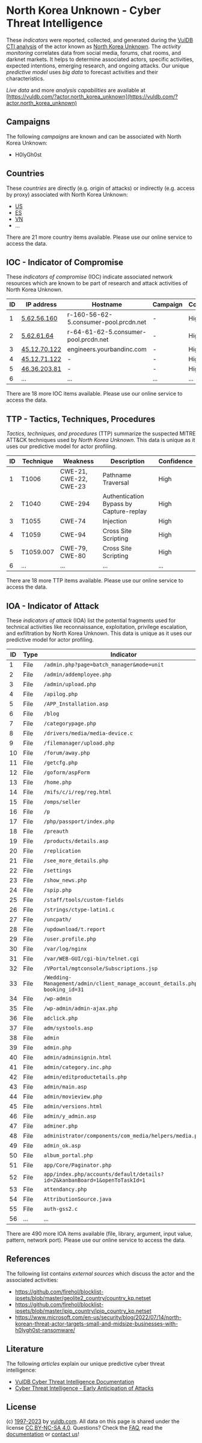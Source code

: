 # North Korea Unknown - Cyber Threat Intelligence

These _indicators_ were reported, collected, and generated during the [VulDB CTI analysis](https://vuldb.com/?kb.cti) of the actor known as [North Korea Unknown](https://vuldb.com/?actor.north_korea_unknown). The _activity monitoring_ correlates data from social media, forums, chat rooms, and darknet markets. It helps to determine associated actors, specific activities, expected intentions, emerging research, and ongoing attacks. Our unique _predictive model_ uses _big data_ to forecast activities and their characteristics.

_Live data_ and more _analysis capabilities_ are available at [https://vuldb.com/?actor.north_korea_unknown](https://vuldb.com/?actor.north_korea_unknown)

## Campaigns

The following _campaigns_ are known and can be associated with North Korea Unknown:

* H0lyGh0st

## Countries

These _countries_ are directly (e.g. origin of attacks) or indirectly (e.g. access by proxy) associated with North Korea Unknown:

* [US](https://vuldb.com/?country.us)
* [ES](https://vuldb.com/?country.es)
* [VN](https://vuldb.com/?country.vn)
* ...

There are 21 more country items available. Please use our online service to access the data.

## IOC - Indicator of Compromise

These _indicators of compromise_ (IOC) indicate associated network resources which are known to be part of research and attack activities of North Korea Unknown.

ID | IP address | Hostname | Campaign | Confidence
-- | ---------- | -------- | -------- | ----------
1 | [5.62.56.160](https://vuldb.com/?ip.5.62.56.160) | r-160-56-62-5.consumer-pool.prcdn.net | - | High
2 | [5.62.61.64](https://vuldb.com/?ip.5.62.61.64) | r-64-61-62-5.consumer-pool.prcdn.net | - | High
3 | [45.12.70.122](https://vuldb.com/?ip.45.12.70.122) | engineers.yourbandinc.com | - | High
4 | [45.12.71.122](https://vuldb.com/?ip.45.12.71.122) | - | - | High
5 | [46.36.203.81](https://vuldb.com/?ip.46.36.203.81) | - | - | High
6 | ... | ... | ... | ...

There are 18 more IOC items available. Please use our online service to access the data.

## TTP - Tactics, Techniques, Procedures

_Tactics, techniques, and procedures_ (TTP) summarize the suspected MITRE ATT&CK techniques used by _North Korea Unknown_. This data is unique as it uses our predictive model for actor profiling.

ID | Technique | Weakness | Description | Confidence
-- | --------- | -------- | ----------- | ----------
1 | T1006 | CWE-21, CWE-22, CWE-23 | Pathname Traversal | High
2 | T1040 | CWE-294 | Authentication Bypass by Capture-replay | High
3 | T1055 | CWE-74 | Injection | High
4 | T1059 | CWE-94 | Cross Site Scripting | High
5 | T1059.007 | CWE-79, CWE-80 | Cross Site Scripting | High
6 | ... | ... | ... | ...

There are 18 more TTP items available. Please use our online service to access the data.

## IOA - Indicator of Attack

These _indicators of attack_ (IOA) list the potential fragments used for technical activities like reconnaissance, exploitation, privilege escalation, and exfiltration by North Korea Unknown. This data is unique as it uses our predictive model for actor profiling.

ID | Type | Indicator | Confidence
-- | ---- | --------- | ----------
1 | File | `/admin.php?page=batch_manager&mode=unit` | High
2 | File | `/admin/addemployee.php` | High
3 | File | `/admin/upload.php` | High
4 | File | `/apilog.php` | Medium
5 | File | `/APP_Installation.asp` | High
6 | File | `/blog` | Low
7 | File | `/categorypage.php` | High
8 | File | `/drivers/media/media-device.c` | High
9 | File | `/filemanager/upload.php` | High
10 | File | `/forum/away.php` | High
11 | File | `/getcfg.php` | Medium
12 | File | `/goform/aspForm` | High
13 | File | `/home.php` | Medium
14 | File | `/mifs/c/i/reg/reg.html` | High
15 | File | `/omps/seller` | Medium
16 | File | `/p` | Low
17 | File | `/php/passport/index.php` | High
18 | File | `/preauth` | Medium
19 | File | `/products/details.asp` | High
20 | File | `/replication` | Medium
21 | File | `/see_more_details.php` | High
22 | File | `/settings` | Medium
23 | File | `/show_news.php` | High
24 | File | `/spip.php` | Medium
25 | File | `/staff/tools/custom-fields` | High
26 | File | `/strings/ctype-latin1.c` | High
27 | File | `/uncpath/` | Medium
28 | File | `/updownload/t.report` | High
29 | File | `/user.profile.php` | High
30 | File | `/var/log/nginx` | High
31 | File | `/var/WEB-GUI/cgi-bin/telnet.cgi` | High
32 | File | `/VPortal/mgtconsole/Subscriptions.jsp` | High
33 | File | `/Wedding-Management/admin/client_manage_account_details.php?booking_id=31` | High
34 | File | `/wp-admin` | Medium
35 | File | `/wp-admin/admin-ajax.php` | High
36 | File | `adclick.php` | Medium
37 | File | `adm/systools.asp` | High
38 | File | `admin` | Low
39 | File | `admin.php` | Medium
40 | File | `admin/adminsignin.html` | High
41 | File | `admin/category.inc.php` | High
42 | File | `admin/editproductetails.php` | High
43 | File | `admin/main.asp` | High
44 | File | `admin/movieview.php` | High
45 | File | `admin/versions.html` | High
46 | File | `admin/y_admin.asp` | High
47 | File | `adminer.php` | Medium
48 | File | `administrator/components/com_media/helpers/media.php` | High
49 | File | `admin_ok.asp` | Medium
50 | File | `album_portal.php` | High
51 | File | `app/Core/Paginator.php` | High
52 | File | `app/index.php/accounts/default/details?id=2&kanbanBoard=1&openToTaskId=1` | High
53 | File | `attendancy.php` | High
54 | File | `AttributionSource.java` | High
55 | File | `auth-gss2.c` | Medium
56 | ... | ... | ...

There are 490 more IOA items available (file, library, argument, input value, pattern, network port). Please use our online service to access the data.

## References

The following list contains _external sources_ which discuss the actor and the associated activities:

* https://github.com/firehol/blocklist-ipsets/blob/master/geolite2_country/country_kp.netset
* https://github.com/firehol/blocklist-ipsets/blob/master/ipip_country/ipip_country_kp.netset
* https://www.microsoft.com/en-us/security/blog/2022/07/14/north-korean-threat-actor-targets-small-and-midsize-businesses-with-h0lygh0st-ransomware/

## Literature

The following _articles_ explain our unique predictive cyber threat intelligence:

* [VulDB Cyber Threat Intelligence Documentation](https://vuldb.com/?kb.cti)
* [Cyber Threat Intelligence - Early Anticipation of Attacks](https://www.scip.ch/en/?labs.20201022)

## License

(c) [1997-2023](https://vuldb.com/?kb.changelog) by [vuldb.com](https://vuldb.com/?kb.about). All data on this page is shared under the license [CC BY-NC-SA 4.0](https://creativecommons.org/licenses/by-nc-sa/4.0/). Questions? Check the [FAQ](https://vuldb.com/?kb.faq), read the [documentation](https://vuldb.com/?kb) or [contact us](https://vuldb.com/?contact)!

